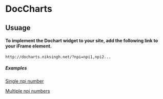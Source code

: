 # DocCharts
## Usuage
#### To implement the Dochart widget to your site, add the following link to your iFrame element. 
`http://docharts.niksingh.net/?npi=npi1,npi2...`

##### Examples

[Single npi number](http://docharts.niksingh.net/?npi=1366445108)

[Multiple npi numbers](http://docharts.niksingh.net/?npi=1518929637,1760466460)